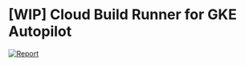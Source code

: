 # [WIP] Cloud Build Runner for GKE Autopilot

[![Report](https://goreportcard.com/badge/github.com/royge/build2gke)](https://goreportcard.com/report/github.com/royge/build2gke)
